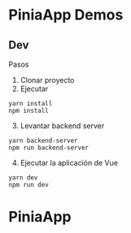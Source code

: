 # PiniaApp Demos

## Dev
Pasos

1. Clonar proyecto
2. Ejecutar

```
yarn install
npm install
```

3. Levantar backend server

```
yarn backend-server
npm run backend-server
```

4. Ejecutar la aplicación de Vue

```
yarn dev
npm run dev
```
# PiniaApp

